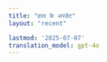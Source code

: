 ```yaml
---
title: "हाल के अपडेट"
layout: "recent"

lastmod: '2025-07-07'
translation_model: gpt-4o
---
```


<!-- सर्प एनीमेशन टेम्प्लेट के माध्यम से जोड़ा जाएगा --> 